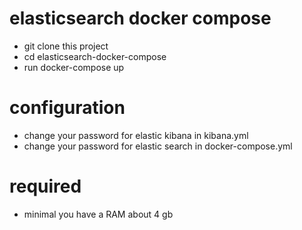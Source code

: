 # elasticsearch docker compose

- git clone this project
- cd elasticsearch-docker-compose
- run docker-compose up 

 # configuration
 - change your password for elastic kibana in kibana.yml
 - change your password for elastic search in docker-compose.yml
 
 # required
 - minimal you have a RAM about 4 gb
